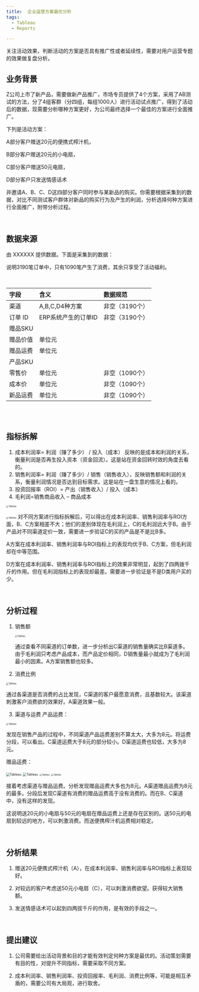 ```yaml
---
title:  企业运营方案最优分析
tags:
  - Tableau
  - Reports

---
```


关注活动效果，判断活动的方案是否具有推广性或者延续性，需要对用户运营专题的效果做复盘分析。

<!--more-->

## 业务背景

Z公司上市了新产品，需要做新产品推广，市场专员提供了4个方案，采用了AB测试的方法，分了4组客群（分四组，每组1000人）进行活动试点推广，得到了活动后的数据，现需要分析哪种方案更好，为公司最终选择一个最佳的方案进行全面推广。

下列是活动方案：

A部分客户赠送20元的便携式榨汁机，

B部分客户赠送20元的小电扇，

C部分客户赠送50元电扇，

D部分客户只发送情感话术

并邀请A、B、C、D这四部分客户同时参与某新品的购买。你需要根据采集到的数据，对比不同测试客户群体对新品的购买行为及产生的利润，分析选择何种方案进行全面推广，附带分析过程。

<br/>

## 数据来源

由 XXXXXX 提供数据。下面是采集到的数据：

说明3190笔订单中，只有1090笔产生了消费，其余只享受了活动福利。

<br/>

|**字段**|**含义**|**数据规范**|
|:----|:----|:----|
|渠道|A,B,C,D4种方案|非空（3190个）|
|订单 ID|ERP系统产生的订单ID|非空（3190个）|
|赠品SKU|    |    |
|赠品价值|单位元|    |
|赠品运费|单位元|    |
|产品SKU|    |    |
|零售价|单位元|非空（1090个）|
|成本价|单位元|非空（1090个）|
|新品运费|单位元|非空（1090个）|

<br/>

<br/>

## 指标拆解

1. 成本利润率= 利润（赚了多少） /  投入（成本）
反映的是成本和利润的关系，衡量利润是否再生投入资本（资金回流）。这是站在资金回转时效的角度去看的。
2. 销售利润率= 利润（赚了多少）/  销售（销售收入），反映销售额和利润的关系，衡量利润情况是否达到目标需求。这是站在一盘生意的情况上看的。
3.  投资回报率（ROI）= 产出（销售收入）/  投入（成本）
4. 毛利润=销售商品收入 – 商品成本

<img src="https://hj-1304143905.cos.ap-shanghai.myqcloud.com/plan/01.png" alt="Tableau" style="zoom:40%;" />

<img src="https://hj-1304143905.cos.ap-shanghai.myqcloud.com/plan/02.png" alt="Tableau" style="zoom:40%;" /> 对不同方案进行指标拆解后，可以得出在成本利润率、销售利润率与ROI方面，B、C方案相差不大；他们的差别体现在毛利润上，C的毛利润远大于B。由于产品对不同渠道定价一致，需要进一步验证C的买的产品是不是比B多。

A方案在成本利润率、销售利润率与ROI指标上的表现均优于B、C方案，但毛利润却在中等范围。

D方案在成本利润率、销售利润率与ROI指标上的效果非常明显，起到了四两拨千斤的作用。但在毛利润指标上的表现却最差。需要进一步验证是不是D类用户买的少。

<br/>

## 分析过程

1. 销售额

   <img src="https://hj-1304143905.cos.ap-shanghai.myqcloud.com/plan/03.png" alt="Tableau" style="zoom:40%;" />

   通过查看不同渠道的订单数，进一步分析出C渠道的销售量确实比B渠道多。由于毛利润只考虑产品成本，而产品定价相同，D销售量最小就成为了毛利润最小的因素。A方案销售额也较多。

2. 消费比例

  <img src="https://hj-1304143905.cos.ap-shanghai.myqcloud.com/plan/04.png" alt="Tableau" style="zoom:40%;" />

  通过各渠道是否消费的占比发现，C渠道的客户最愿意消费，且基数较大。该渠道刺激客户消费欲的效果好。A渠道效果一般。

3. 渠道与运费
  产品运费：

  <img src="https://hj-1304143905.cos.ap-shanghai.myqcloud.com/plan/05.png" alt="Tableau" style="zoom:40%;" />

  发现在销售产品的过程中，不同渠道产品运费差别不算太大，大多为8元。将运费分段，可以看出。C渠道运费大于8元的部分较小。D渠道运费也较低，大多为8元。

  赠品运费：

  <img src="https://hj-1304143905.cos.ap-shanghai.myqcloud.com/plan/06.png" alt="Tableau" style="zoom:60%;" />

  <img src="https://hj-1304143905.cos.ap-shanghai.myqcloud.com/plan/07.png" alt="Tableau" style="zoom:60%;" />

  <img src="https://hj-1304143905.cos.ap-shanghai.myqcloud.com/plan/08.png" alt="Tableau" style="zoom:40%;" />

  <img src="https://hj-1304143905.cos.ap-shanghai.myqcloud.com/plan/09.png" alt="Tableau" style="zoom:40%;" />

  接着考虑渠道与赠品运费。分析发现赠品运费大多也为8元。A渠道赠品运费为8元的最多。分段后发现C渠道有消费的赠品运费高于没有消费的。而在B、C渠道中，没有这样的发现。

  这说明送20元的小电扇与50元的电扇在赠品运费上还是存在区别的。送50元的电扇到较远的地方，可以刺激消费。而送便携榨汁机运费相对稳定。

<br/>

## 分析结果

1. 赠送20元便携式榨汁机（A），在成本利润率、销售利润率与ROI指标上表现较好。

2. 对较远的客户考虑送50元小电扇（C），可以刺激消费欲望。获得较大销售额。

3. 发送情感话术可以起到四两拔千斤的作用，是有效的手段之一。

   <br/>

## 提出建议

1. 公司需要给出活动背景和目的才能有效判定何种方案是最优的。活动策划需要有目的性，对提升不同指标，需要采取不同方案。

2. 成本利润率、销售利润率、投资回报率、毛利润、消费比例等，可能是相互矛盾的，需要公司有大局观，进行取舍。

   <br/>

   <br/>

   <br/>

   <br/>
